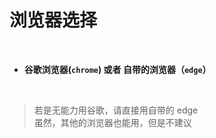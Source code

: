 # 浏览器选择

<br/>

- **谷歌浏览器(`chrome`) 或者 自带的浏览器（`edge`）**  

<br/>

> 若是无能力用谷歌，请直接用自带的 edge   
> 虽然，其他的浏览器也能用，但是不建议  